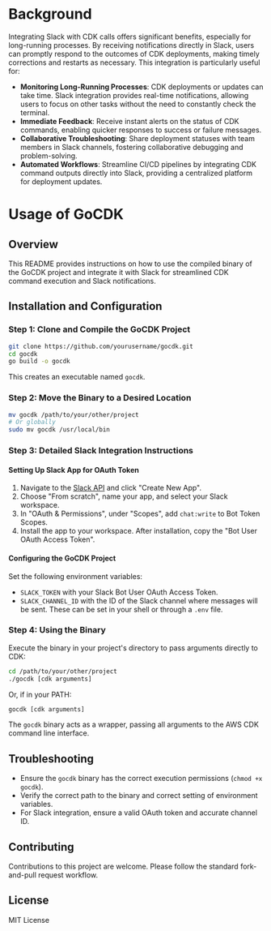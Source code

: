 
# Background
Integrating Slack with CDK calls offers significant benefits, especially for long-running processes. By receiving notifications directly in Slack, users can promptly respond to the outcomes of CDK deployments, making timely corrections and restarts as necessary. This integration is particularly useful for:

- **Monitoring Long-Running Processes**: CDK deployments or updates can take time. Slack integration provides real-time notifications, allowing users to focus on other tasks without the need to constantly check the terminal.
- **Immediate Feedback**: Receive instant alerts on the status of CDK commands, enabling quicker responses to success or failure messages.
- **Collaborative Troubleshooting**: Share deployment statuses with team members in Slack channels, fostering collaborative debugging and problem-solving.
- **Automated Workflows**: Streamline CI/CD pipelines by integrating CDK command outputs directly into Slack, providing a centralized platform for deployment updates.

# Usage of GoCDK

## Overview
This README provides instructions on how to use the compiled binary of the GoCDK project and integrate it with Slack for streamlined CDK command execution and Slack notifications.

## Installation and Configuration

### Step 1: Clone and Compile the GoCDK Project
```bash
git clone https://github.com/yourusername/gocdk.git
cd gocdk
go build -o gocdk
```
This creates an executable named `gocdk`.

### Step 2: Move the Binary to a Desired Location
```bash
mv gocdk /path/to/your/other/project
# Or globally
sudo mv gocdk /usr/local/bin
```

### Step 3: Detailed Slack Integration Instructions
#### Setting Up Slack App for OAuth Token
1. Navigate to the [Slack API](https://api.slack.com/apps) and click "Create New App".
2. Choose "From scratch", name your app, and select your Slack workspace.
3. In "OAuth & Permissions", under "Scopes", add `chat:write` to Bot Token Scopes.
4. Install the app to your workspace. After installation, copy the "Bot User OAuth Access Token".

#### Configuring the GoCDK Project
Set the following environment variables:
- `SLACK_TOKEN` with your Slack Bot User OAuth Access Token.
- `SLACK_CHANNEL_ID` with the ID of the Slack channel where messages will be sent.
These can be set in your shell or through a `.env` file.

### Step 4: Using the Binary
Execute the binary in your project's directory to pass arguments directly to CDK:
```bash
cd /path/to/your/other/project
./gocdk [cdk arguments]
```
Or, if in your PATH:
```bash
gocdk [cdk arguments]
```
The `gocdk` binary acts as a wrapper, passing all arguments to the AWS CDK command line interface.

## Troubleshooting
- Ensure the `gocdk` binary has the correct execution permissions (`chmod +x gocdk`).
- Verify the correct path to the binary and correct setting of environment variables.
- For Slack integration, ensure a valid OAuth token and accurate channel ID.

## Contributing
Contributions to this project are welcome. Please follow the standard fork-and-pull request workflow.

## License
MIT License
